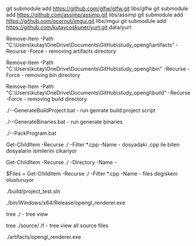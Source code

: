 git submodule add https://github.com/glfw/glfw.git libs/glfw
git submodule add https://github.com/assimp/assimp.git libs/assimp
git submodule add https://github.com/ocornut/imgui.git libs/imgui
git submodule add https://github.com/kutaycoskuner/yurt.git data/yurt



Remove-Item -Path "C:\Users\kutay\OneDrive\Documents\GitHub\study_opengl\artifacts" -Recurse -Force
    - removing artifacts directory

Remove-Item -Path "C:\Users\kutay\OneDrive\Documents\GitHub\study_opengl\bin" -Recurse -Force
    - removing bin directory

Remove-Item -Path "C:\Users\kutay\OneDrive\Documents\GitHub\study_opengl\build" -Recurse -Force
    - removing build directory

./--GenerateBuildProject.bat
    - run genrate build project script

./--GenerateBinaries.bat
    - run generate binaries

./--PackProgram.bat

Get-ChildItem -Recurse ./ -Filter *.cpp -Name
    - dosyadaki .cpp ile biten dosyalarin isimlerini cikariyor

Get-ChildItem -Recurse ./ -Directory -Name
    - 

$Files = Get-Childitem -Recurse ./ -Filter *.cpp -Name
    - files degiskeni olusturuyor

./build/project_test.sln

./bin/Windows/x64/Release/opengl_renderer.exe

tree ./ 
    - tree view

tree ./source/ /f
    - tree view all source files 

./artifacts/opengl_renderer.exe